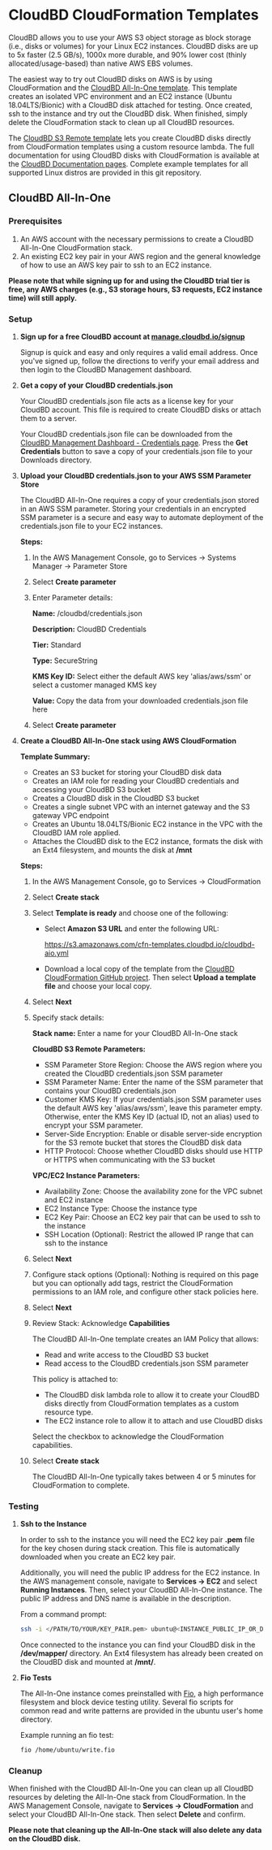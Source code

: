 # CloudBD CloudFormation Templates

CloudBD allows you to use your AWS S3 object storage as block storage (i.e., disks or volumes) for your Linux EC2 instances. CloudBD disks are up to 5x faster (2.5 GB/s), 1000x more durable, and 90% lower cost (thinly allocated/usage-based) than native AWS EBS volumes.

The easiest way to try out CloudBD disks on AWS is by using CloudFormation and the [CloudBD All-In-One template](https://github.com/dev-cloudbd/cfn-templates/blob/master/cloudbd-aio.yml). This template creates an isolated VPC environment and an EC2 instance (Ubuntu 18.04LTS/Bionic) with a CloudBD disk attached for testing. Once created, ssh to the instance and try out the CloudBD disk. When finished, simply delete the CloudFormation stack to clean up all CloudBD resources.

The [CloudBD S3 Remote template](https://github.com/dev-cloudbd/cfn-templates/blob/master/remote.yml) lets you create CloudBD disks directly from CloudFormation templates using a custom resource lambda. The full documentation for using CloudBD disks with CloudFormation is available at the [CloudBD Documentation pages](https://www.cloudbd.io/docs/remote-aws-s3.html#cloudformation-setup-guide). Complete example templates for all supported Linux distros are provided in this git repository.

## CloudBD All-In-One

### **Prerequisites**

1. An AWS account with the necessary permissions to create a CloudBD All-In-One CloudFormation stack.
2. An existing EC2 key pair in your AWS region and the general knowledge of how to use an AWS key pair to ssh to an EC2 instance.

**Please note that while signing up for and using the CloudBD trial tier is free, any AWS charges (e.g., S3 storage hours, S3 requests, EC2 instance time) will still apply.**

### **Setup**

1. **Sign up for a free CloudBD account at [manage.cloudbd.io/signup](https://manage.cloudbd.io/signup)**

   Signup is quick and easy and only requires a valid email address. Once you've signed up, follow the directions to verify your email address and then login to the CloudBD Management dashboard.

2. **Get a copy of your CloudBD credentials.json**

   Your CloudBD credentials.json file acts as a license key for your CloudBD account. This file is required to create CloudBD disks or attach them to a server.

   Your CloudBD credentials.json file can be downloaded from the [CloudBD Management Dashboard - Credentials page](https://manage.cloudbd.io/credentials). Press the **Get Credentials** button to save a copy of your credentials.json file to your Downloads directory.

3. **Upload your CloudBD credentials.json to your AWS SSM Parameter Store**

   The CloudBD All-In-One requires a copy of your credentials.json stored in an AWS SSM parameter. Storing your credentials in an encrypted SSM parameter is a secure and easy way to automate deployment of the credentials.json file to your EC2 instances.

   **Steps:**

   1. In the AWS Management Console, go to Services -> Systems Manager -> Parameter Store
   2. Select **Create parameter**
   3. Enter Parameter details:

      **Name:** /cloudbd/credentials.json

      **Description:** CloudBD Credentials

      **Tier:** Standard

      **Type:** SecureString

      **KMS Key ID:** Select either the default AWS key 'alias/aws/ssm' or select a customer managed KMS key

      **Value:** Copy the data from your downloaded credentials.json file here

   4. Select **Create parameter**

4. **Create a CloudBD All-In-One stack using AWS CloudFormation**

   **Template Summary:**

   * Creates an S3 bucket for storing your CloudBD disk data
   * Creates an IAM role for reading your CloudBD credentials and accessing your CloudBD S3 bucket
   * Creates a CloudBD disk in the CloudBD S3 bucket
   * Creates a single subnet VPC with an internet gateway and the S3 gateway VPC endpoint
   * Creates an Ubuntu 18.04LTS/Bionic EC2 instance in the VPC with the CloudBD IAM role applied.
   * Attaches the CloudBD disk to the EC2 instance, formats the disk with an Ext4 filesystem, and mounts the disk at **/mnt**

   **Steps:**

   1. In the AWS Management Console, go to Services -> CloudFormation
   2. Select **Create stack**
   3. Select **Template is ready** and choose one of the following:

      * Select **Amazon S3 URL** and enter the following URL:

        https://s3.amazonaws.com/cfn-templates.cloudbd.io/cloudbd-aio.yml

      * Download a local copy of the template from the [CloudBD CloudFormation GitHub project](https://github.com/dev-cloudbd/cfn-templates/blob/master/cloudbd-aio.yml). Then select **Upload a template file** and choose your local copy.

   4. Select **Next**
   5. Specify stack details:

      **Stack name:** Enter a name for your CloudBD All-In-One stack

      **CloudBD S3 Remote Parameters:**

      * SSM Parameter Store Region: Choose the AWS region where you created the CloudBD credentials.json SSM parameter
      * SSM Parameter Name: Enter the name of the SSM parameter that contains your CloudBD credentials.json
      * Customer KMS Key: If your credentials.json SSM parameter uses the default AWS key 'alias/aws/ssm', leave this parameter empty. Otherwise, enter the KMS Key ID (actual ID, not an alias) used to encrypt your SSM parameter.
      * Server-Side Encryption: Enable or disable server-side encryption for the S3 remote bucket that stores the CloudBD disk data
      * HTTP Protocol: Choose whether CloudBD disks should use HTTP or HTTPS when communicating with the S3 bucket

      **VPC/EC2 Instance Parameters:**

      * Availability Zone: Choose the availability zone for the VPC subnet and EC2 instance
      * EC2 Instance Type: Choose the instance type
      * EC2 Key Pair: Choose an EC2 key pair that can be used to ssh to the instance
      * SSH Location (Optional): Restrict the allowed IP range that can ssh to the instance

    6. Select **Next**
    7. Configure stack options (Optional): Nothing is required on this page but you can optionally add tags, restrict the CloudFormation permissions to an IAM role, and configure other stack policies here.
    8. Select **Next**
    9. Review Stack: Acknowledge **Capabilities**

        The CloudBD All-In-One template creates an IAM Policy that allows:

        * Read and write access to the CloudBD S3 bucket
        * Read access to the CloudBD credentials.json SSM parameter

        This policy is attached to:

        * The CloudBD disk lambda role to allow it to create your CloudBD disks directly from CloudFormation templates as a custom resource type.
        * The EC2 instance role to allow it to attach and use CloudBD disks

        Select the checkbox to acknowledge the CloudFormation capabilities.

    11. Select **Create stack**

        The CloudBD All-In-One typically takes between 4 or 5 minutes for CloudFormation to complete.

### **Testing**

1. **Ssh to the Instance**

   In order to ssh to the instance you will need the EC2 key pair **.pem** file for the key chosen during stack creation. This file is automatically downloaded when you create an EC2 key pair.

   Additionally, you will need the public IP address for the EC2 instance. In the AWS management console, navigate to **Services -> EC2** and select **Running Instances**. Then, select your CloudBD All-In-One instance. The public IP address and DNS name is available in the description.

   From a command prompt:

   ```bash
   ssh -i </PATH/TO/YOUR/KEY_PAIR.pem> ubuntu@<INSTANCE_PUBLIC_IP_OR_DNS_NAME>
   ```

   Once connected to the instance you can find your CloudBD disk in the **/dev/mapper/** directory. An Ext4 filesystem has already been created on the CloudBD disk and mounted at **/mnt/**.

2. **Fio Tests**

   The All-In-One instance comes preinstalled with [Fio](https://fio.readthedocs.io/en/latest/index.html), a high performance filesystem and block device testing utility. Several fio scripts for common read and write patterns are provided in the ubuntu user's home directory.

   Example running an fio test:

   ``` bash
   fio /home/ubuntu/write.fio
   ```

### **Cleanup**

When finished with the CloudBD All-In-One you can clean up all CloudBD resources by deleting the All-In-One stack from CloudFormation. In the AWS Management Console, navigate to **Services -> CloudFormation** and select your CloudBD All-In-One stack. Then select **Delete** and confirm.

**Please note that cleaning up the All-In-One stack will also delete any data on the CloudBD disk.**
